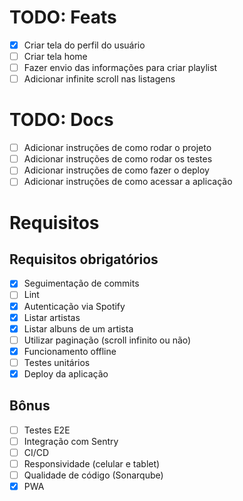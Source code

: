 
# TODO: Feats
- [x] Criar tela do perfil do usuário
- [ ] Criar tela home
- [ ] Fazer envio das informações para criar playlist
- [ ] Adicionar infinite scroll nas listagens

# TODO: Docs
- [ ] Adicionar instruções de como rodar o projeto
- [ ] Adicionar instruções de como rodar os testes
- [ ] Adicionar instruções de como fazer o deploy
- [ ] Adicionar instruções de como acessar a aplicação

# Requisitos
## Requisitos obrigatórios
- [x] Seguimentação de commits
- [ ] Lint
- [x] Autenticação via Spotify
- [x] Listar artistas
- [x] Listar albuns de um artista
- [ ] Utilizar paginação (scroll infinito ou não)
- [x] Funcionamento offline
- [ ] Testes unitários
- [x] Deploy da aplicação

## Bônus
- [ ] Testes E2E
- [ ] Integração com Sentry
- [ ] CI/CD
- [ ] Responsividade (celular e tablet)
- [ ] Qualidade de código (Sonarqube)
- [x] PWA